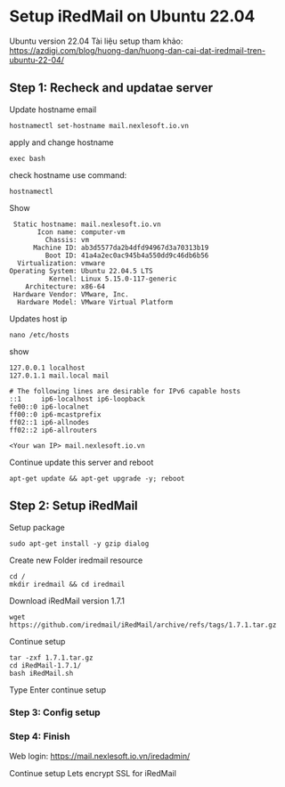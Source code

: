 # Setup iRedMail on Ubuntu 22.04
Ubuntu version 22.04
Tài liệu setup tham khảo: https://azdigi.com/blog/huong-dan/huong-dan-cai-dat-iredmail-tren-ubuntu-22-04/

## Step 1: Recheck and updatae server
Update hostname email
```
hostnamectl set-hostname mail.nexlesoft.io.vn
```
apply and change hostname
```
exec bash
```
check hostname use command:
```
hostnamectl
```
Show
```
 Static hostname: mail.nexlesoft.io.vn
       Icon name: computer-vm
         Chassis: vm
      Machine ID: ab3d5577da2b4dfd94967d3a70313b19
         Boot ID: 41a4a2ec0ac945b4a550dd9c46db6b56
  Virtualization: vmware
Operating System: Ubuntu 22.04.5 LTS              
          Kernel: Linux 5.15.0-117-generic
    Architecture: x86-64
 Hardware Vendor: VMware, Inc.
  Hardware Model: VMware Virtual Platform
```
Updates host ip
```
nano /etc/hosts
```
show
```
127.0.0.1 localhost
127.0.1.1 mail.local mail 

# The following lines are desirable for IPv6 capable hosts
::1     ip6-localhost ip6-loopback
fe00::0 ip6-localnet
ff00::0 ip6-mcastprefix
ff02::1 ip6-allnodes
ff02::2 ip6-allrouters

<Your wan IP> mail.nexlesoft.io.vn
```
Continue update this server and reboot
```
apt-get update && apt-get upgrade -y; reboot
```
## Step 2: Setup iRedMail
Setup package
```
sudo apt-get install -y gzip dialog
```
Create new Folder iredmail resource
```
cd /
mkdir iredmail && cd iredmail
```
Download  iRedMail version 1.7.1
```
wget https://github.com/iredmail/iRedMail/archive/refs/tags/1.7.1.tar.gz
```
Continue setup
```
tar -zxf 1.7.1.tar.gz
cd iRedMail-1.7.1/
bash iRedMail.sh
```
Type Enter continue setup

### Step 3: Config setup
### Step 4: Finish

Web login: https://mail.nexlesoft.io.vn/iredadmin/

Continue setup Lets encrypt SSL for iRedMail
